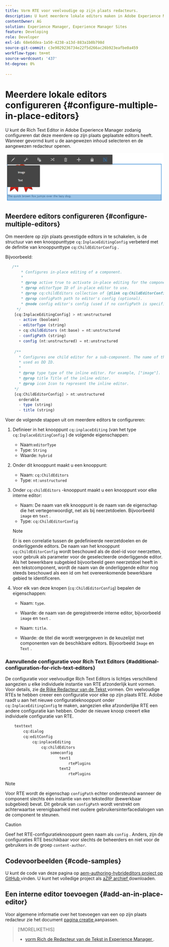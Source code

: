 ```yaml
---
title: Vorm RTE voor veelvoudige op zijn plaats redacteurs.
description: U kunt meerdere lokale editors maken in Adobe Experience Manager door de Rich Text Editor te configureren.
contentOwner: AG
solution: Experience Manager, Experience Manager Sites
feature: Developing
role: Developer
exl-id: 68e6ddea-1a50-4238-a13d-883a1b0b798d
source-git-commit: c3e9029236734e22f5d266ac26b923eafbe0a459
workflow-type: tm+mt
source-wordcount: '437'
ht-degree: 0%

---
```


# Meerdere lokale editors configureren {#configure-multiple-in-place-editors}

U kunt de Rich Text Editor in Adobe Experience Manager zodanig configureren dat deze meerdere op zijn plaats geplaatste editors heeft. Wanneer gevormd kunt u de aangewezen inhoud selecteren en de aangewezen redacteur openen.

![ een specifieke op zijn plaats redacteur ](assets/rte-inplace-editor.png)

## Meerdere editors configureren {#configure-multiple-editors}

Om meerdere op zijn plaats gevestigde editors in te schakelen, is de structuur van een knooppunttype `cq:InplaceEditingConfig` verbeterd met de definitie van knooppunttype `cq:ChildEditorConfig` .

Bijvoorbeeld:

```js
   /**
       * Configures in-place editing of a component.
       *
       * @prop active true to activate in-place editing for the component.
       * @prop editorType ID of in-place editor to use.
       * @prop cq:childEditors collection of {@link cq:ChildEditorConfig} nodes.
       * @prop configPath path to editor's config (optional).
       * @node config editor's config (used if no configPath is specified; optional).
     */
    [cq:InplaceEditingConfig] > nt:unstructured
      - active (boolean)
      - editorType (string)
      + cq:childEditors (nt:base) = nt:unstructured
      - configPath (string)
      + config (nt:unstructured) = nt:unstructured

    /**
      * Configures one child editor for a sub-component. The name of the this node is
      * used as DD ID.
      *
      * @prop type type of the inline editor. For example, ["image"].
      * @prop title Title of the inline editor.
      * @prop icon Icon to represent the inline editor.
    */
    [cq:ChildEditorConfig] > nt:unstructured
      orderable
      - type (string)
      - title (string)
```

Voer de volgende stappen uit om meerdere editors te configureren:

1. Definieer in het knooppunt `cq:inplaceEditing` (van het type `cq:InplaceEditingConfig` ) de volgende eigenschappen:

   * Naam:`editorType`
   * Type: `String`
   * Waarde: `hybrid`

1. Onder dit knooppunt maakt u een knooppunt:

   * Naam: `cq:ChildEditors`
   * Type: `nt:unstructured`

1. Onder `cq:childEditors` -knooppunt maakt u een knooppunt voor elke interne editor:

   * Naam: De naam van elk knooppunt is de naam van de eigenschap die het vertegenwoordigt, net als bij neerzetdoelen. Bijvoorbeeld `image` en `text` .
   * Type: `cq:ChildEditorConfig`

   >[!NOTE]
   >
   >Er is een correlatie tussen de gedefinieerde neerzetdoelen en de onderliggende editors. De naam van het knooppunt `cq:ChildEditorConfig` wordt beschouwd als de doel-id voor neerzetten, voor gebruik als parameter voor de geselecteerde onderliggende editor. Als het bewerkbare subgebied bijvoorbeeld geen neerzetdoel heeft in een tekstcomponent, wordt de naam van de onderliggende editor nog steeds beschouwd als een id om het overeenkomende bewerkbare gebied te identificeren.

1. Voor elk van deze knopen (`cq:ChildEditorConfig`) bepalen de eigenschappen:

   * Naam: `type`.
   * Waarde: de naam van de geregistreerde interne editor, bijvoorbeeld `image` en `text` .

   * Naam: `title`.
   * Waarde: de titel die wordt weergegeven in de keuzelijst met componenten van de beschikbare editors. Bijvoorbeeld `Image` en `Text` .

### Aanvullende configuratie voor Rich Text Editors {#additional-configuration-for-rich-text-editors}

De configuratie voor veelvoudige Rich Text Editors is lichtjes verschillend aangezien u elke individuele instantie van RTE afzonderlijk kunt vormen. Voor details, zie [ de Rijke Redacteur van de Tekst ](/help/sites-administering/rich-text-editor.md) vormen. Om veelvoudige RTEs te hebben creeer een configuratie voor elke op zijn plaats RTE. Adobe raadt u aan het nieuwe configuratieknooppunt onder `cq:InplaceEditingConfig` te maken, aangezien elke afzonderlijke RTE een andere configuratie kan hebben. Onder de nieuwe knoop creeert elke individuele configuratie van RTE.

```xml
    texttext
        cq:dialog
        cq:editConfig
            cq:inplaceEditing
                cq:childEditors
                    someconfig
                        text1
                            rtePlugins
                        text2
                            rtePlugins
```

>[!NOTE]
>
>Voor RTE wordt de eigenschap `configPath` echter ondersteund wanneer de component slechts één instantie van een teksteditor (bewerkbaar subgebied) bevat. Dit gebruik van `configPath` wordt verstrekt om achterwaartse verenigbaarheid met oudere gebruikersinterfacedialogen van de component te steunen.

>[!CAUTION]
>
>Geef het RTE-configuratieknooppunt geen naam als `config` . Anders, zijn de configuraties RTE beschikbaar voor slechts de beheerders en niet voor de gebruikers in de groep `content-author`.

## Codevoorbeelden {#code-samples}

U kunt de code van deze pagina op [ aem-authoring-hybrideditors project op GitHub ](https://github.com/Adobe-Marketing-Cloud/aem-authoring-hybrideditors) vinden. U kunt het volledige project als [ aZIP archief ](https://github.com/Adobe-Marketing-Cloud/aem-authoring-hybrideditors/archive/master.zip) downloaden.

## Een interne editor toevoegen {#add-an-in-place-editor}

Voor algemene informatie over het toevoegen van een op zijn plaats redacteur zie het document [ pagina creatie ](/help/sites-developing/customizing-page-authoring-touch.md#add-new-in-place-editor) aanpassen.

>[!MORELIKETHIS]
>
>* [ vorm Rich de Redacteur van de Tekst in Experience Manager ](/help/sites-administering/rich-text-editor.md).
